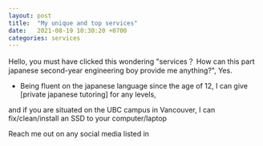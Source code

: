 ```yaml
---
layout: post
title:  "My unique and top services"
date:   2021-08-19 10:30:20 +0700
categories: services
---
```

Hello, you must have clicked this wondering "services？ How can this part japanese second-year engineering boy provide me anything?", Yes.

- Being fluent on the japanese language since the age of 12, I can give [private japanese tutoring] for any levels, 

and if you are situated on the UBC campus in Vancouver, I can fix/clean/install an SSD to your computer/laptop

Reach me out on any social media listed in 